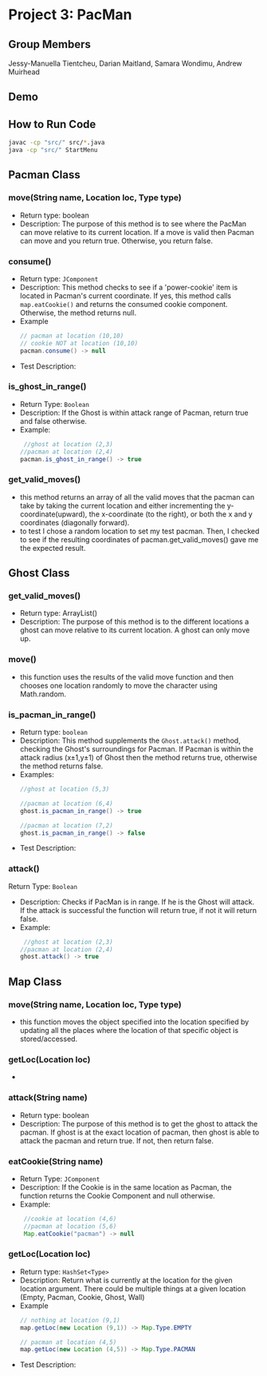 # Project 3: PacMan
## Group Members
Jessy-Manuella Tientcheu, Darian Maitland, Samara Wondimu, Andrew Muirhead

## Demo

## How to Run Code
```bash
javac -cp "src/" src/*.java
java -cp "src/" StartMenu
```

## Pacman Class

### move(String name, Location loc, Type type) 
* Return type: boolean
* Description: The purpose of this method is to see where the PacMan can move relative to its current location. If a move is valid then Pacman can move and you return true. Otherwise, you return false.

### consume()
* Return type: `JComponent`
* Description: This method checks to see if a 'power-cookie' item is located in Pacman's current coordinate. If yes, this method calls `map.eatCookie()` and returns the consumed cookie component. Otherwise, the method returns null.
* Example
    ```java
    // pacman at location (10,10)
    // cookie NOT at location (10,10)
    pacman.consume() -> null
    ```
* Test Description:

### is_ghost_in_range()
* Return Type: `Boolean`
* Description: If the Ghost is within attack range of Pacman, return true and false otherwise.
* Example:
    ```java
     //ghost at location (2,3)
    //pacman at location (2,4)
    pacman.is_ghost_in_range() -> true
     ```

### get_valid_moves()
- this method returns an array of all the valid moves that the pacman can take by taking the current location and either incrementing the y-coordinate(upward), the x-coordinate (to the right), or both the x and y coordinates (diagonally forward).
- to test I chose a random location to set my test pacman. Then, I checked to see if the resulting coordinates of pacman.get_valid_moves() gave me the expected result.


## Ghost Class

### get_valid_moves()
* Return type: ArrayList<Location>()
* Description: The purpose of this method is to the different locations a ghost can move relative to its current location. A ghost can only move up.

### move()
- this function uses the results of the valid move function and then chooses one location randomly to move the character using Math.random.
### is_pacman_in_range()
* Return type: `boolean`
* Description: This method supplements the `Ghost.attack()` method, checking the Ghost's surroundings for Pacman. If Pacman is within the attack radius (x±1,y±1) of Ghost then the method returns true, otherwise the method returns false. 
* Examples:
    ```java
    //ghost at location (5,3)
    
    //pacman at location (6,4)
    ghost.is_pacman_in_range() -> true
    
    //pacman at location (7,2)
    ghost.is_pacman_in_range() -> false
    
  ```
* Test Description:
    
### attack()
 Return Type: `Boolean`
* Description: Checks if PacMan is in range. If he is the Ghost will attack. If the attack is successful the function will return true, if not it will return false.
* Example:
    ```java
     //ghost at location (2,3)
    //pacman at location (2,4)
    ghost.attack() -> true
     ```
  
## Map Class

### move(String name, Location loc, Type type)
- this function moves the object specified into the location specified by updating all the places where the location of that specific object is stored/accessed.
### getLoc(Location loc)
-
### attack(String name)
* Return type: boolean
* Description: The purpose of this method is to get the ghost to attack the pacman. If ghost is at the exact location of pacman, then ghost is able to attack the pacman and return true. If not, then return false.

### eatCookie(String name)
* Return Type: `JComponent`
* Description: If the Cookie is in the same location as Pacman, the function returns the Cookie Component and null otherwise.
* Example:
    ```java
     //cookie at location (4,6)
     //pacman at location (5,6)
     Map.eatCookie("pacman") -> null
     ```
### getLoc(Location loc)
* Return type: `HashSet<Type>`
* Description: Return what is currently at the location for the given location argument. There could be multiple things at a given location (Empty, Pacman, Cookie, Ghost, Wall)
* Example
    ```java
    // nothing at location (9,1)
    map.getLoc(new Location (9,1)) -> Map.Type.EMPTY
    
    // pacman at location (4,5)
    map.getLoc(new Location (4,5)) -> Map.Type.PACMAN
    ```
* Test Description:
